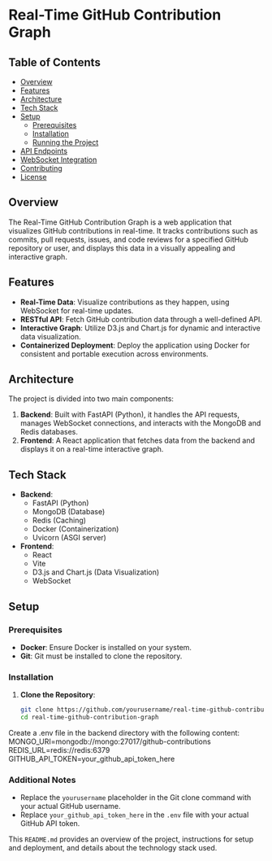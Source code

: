 # Real-Time GitHub Contribution Graph

## Table of Contents
- [Overview](#overview)
- [Features](#features)
- [Architecture](#architecture)
- [Tech Stack](#tech-stack)
- [Setup](#setup)
  - [Prerequisites](#prerequisites)
  - [Installation](#installation)
  - [Running the Project](#running-the-project)
- [API Endpoints](#api-endpoints)
- [WebSocket Integration](#websocket-integration)
- [Contributing](#contributing)
- [License](#license)

## Overview
The Real-Time GitHub Contribution Graph is a web application that visualizes GitHub contributions in real-time. It tracks contributions such as commits, pull requests, issues, and code reviews for a specified GitHub repository or user, and displays this data in a visually appealing and interactive graph.

## Features
- **Real-Time Data**: Visualize contributions as they happen, using WebSocket for real-time updates.
- **RESTful API**: Fetch GitHub contribution data through a well-defined API.
- **Interactive Graph**: Utilize D3.js and Chart.js for dynamic and interactive data visualization.
- **Containerized Deployment**: Deploy the application using Docker for consistent and portable execution across environments.

## Architecture
The project is divided into two main components:
1. **Backend**: Built with FastAPI (Python), it handles the API requests, manages WebSocket connections, and interacts with the MongoDB and Redis databases.
2. **Frontend**: A React application that fetches data from the backend and displays it on a real-time interactive graph.

## Tech Stack
- **Backend**:
  - FastAPI (Python)
  - MongoDB (Database)
  - Redis (Caching)
  - Docker (Containerization)
  - Uvicorn (ASGI server)
- **Frontend**:
  - React
  - Vite
  - D3.js and Chart.js (Data Visualization)
  - WebSocket

## Setup

### Prerequisites
- **Docker**: Ensure Docker is installed on your system.
- **Git**: Git must be installed to clone the repository.

### Installation
1. **Clone the Repository**:
   ```bash
   git clone https://github.com/yourusername/real-time-github-contribution-graph.git
   cd real-time-github-contribution-graph


Create a .env file in the backend directory with the following content:
MONGO_URI=mongodb://mongo:27017/github-contributions
REDIS_URL=redis://redis:6379
GITHUB_API_TOKEN=your_github_api_token_here


### Additional Notes
- Replace the `yourusername` placeholder in the Git clone command with your actual GitHub username.
- Replace `your_github_api_token_here` in the `.env` file with your actual GitHub API token.

This `README.md` provides an overview of the project, instructions for setup and deployment, and details about the technology stack used.
